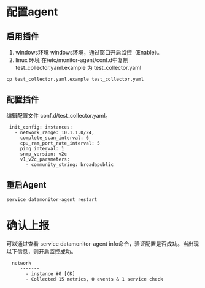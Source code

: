 # 配置agent
## 启用插件
 1. windows环境
windows环境，通过窗口开启监控（Enable）。
 2. linux 环境
在/etc/monitor-agent/conf.d中复制 test_collector.yaml.example 为 test_collector.yaml
```
cp test_collector.yaml.example test_collector.yaml
```
## 配置插件
编辑配置文件 conf.d/test_collector.yaml。
```
 init_config: instances:
   - network_range: 10.1.1.0/24,
     complete_scan_interval: 6
     cpu_ram_port_rate_interval: 5
     ping_interval: 1
     snmp_version: v2c
     v1_v2c_parameters:
       - community_string: broadapublic
```
## 重启Agent
```
service datamonitor-agent restart
```
# 确认上报
可以通过查看 service datamonitor-agent info命令，验证配置是否成功。当出现以下信息，则开启监控成功。
```
  network
     -------
       - instance #0 [OK]
       - Collected 15 metrics, 0 events & 1 service check
```